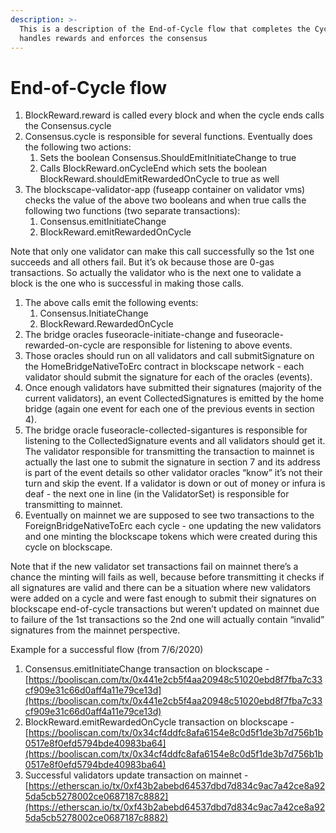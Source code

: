 ```yaml
---
description: >-
  This is a description of the End-of-Cycle flow that completes the Cycle and
  handles rewards and enforces the consensus
---
```


# End-of-Cycle flow

1. BlockReward.reward is called every block and when the cycle ends calls the Consensus.cycle
2. Consensus.cycle is responsible for several functions. Eventually does the following two actions:
   1. Sets the boolean Consensus.ShouldEmitInitiateChange to true
   2. Calls BlockReward.onCycleEnd which sets the boolean BlockReward.shouldEmitRewardedOnCycle to true as well
3. The blockscape-validator-app \(fuseapp container on validator vms\) checks the value of the above two booleans and when true calls the following two functions \(two separate transactions\):
   1. Consensus.emitInitiateChange
   2. BlockReward.emitRewardedOnCycle

Note that only one validator can make this call successfully so the 1st one succeeds and all others fail. But it’s ok because those are 0-gas transactions. So actually the validator who is the next one to validate a block is the one who is successful in making those calls.

1. The above calls emit the following events:
   1. Consensus.InitiateChange
   2. BlockReward.RewardedOnCycle
2. The bridge oracles fuseoracle-initiate-change and fuseoracle-rewarded-on-cycle are responsible for listening to above events.
3. Those oracles should run on all validators and call submitSignature on the HomeBridgeNativeToErc contract in blockscape network - each validator should submit the signature for each of the oracles \(events\).
4. Once enough validators have submitted their signatures \(majority of the current validators\), an event CollectedSignatures is emitted by the home bridge \(again one event for each one of the previous events in section 4\).
5. The bridge oracle fuseoracle-collected-sigantures is responsible for listening to the CollectedSignature events and all validators should get it. The validator responsible for transmitting the transaction to mainnet is actually the last one to submit the signature in section 7 and its address is part of the event details so other validator oracles “know” it’s not their turn and skip the event. If a validator is down or out of money or infura is deaf - the next one in line \(in the ValidatorSet\) is responsible for transmitting to mainnet.
6. Eventually on mainnet we are supposed to see two transactions to the ForeignBridgeNativeToErc each cycle - one updating the new validators and one minting the blockscape tokens which were created during this cycle on blockscape.

Note that if the new validator set transactions fail on mainnet there’s a chance the minting will fails as well, because before transmitting it checks if all signatures are valid and there can be a situation where new validators were added on a cycle and were fast enough to submit their signatures on blockscape end-of-cycle transactions but weren’t updated on mainnet due to failure of the 1st transactions so the 2nd one will actually contain “invalid” signatures from the mainnet perspective.  
  


Example for a successful flow \(from 7/6/2020\)

1. Consensus.emitInitiateChange transaction on blockscape - [https://booliscan.com/tx/0x441e2cb5f4aa20948c51020ebd8f7fba7c33cf909e31c66d0aff4a11e79ce13d](https://booliscan.com/tx/0x441e2cb5f4aa20948c51020ebd8f7fba7c33cf909e31c66d0aff4a11e79ce13d)
2. BlockReward.emitRewardedOnCycle transaction on blockscape - [https://booliscan.com/tx/0x34cf4ddfc8afa6154e8c0d5f1de3b7d756b1b0517e8f0efd5794bde40983ba64](https://booliscan.com/tx/0x34cf4ddfc8afa6154e8c0d5f1de3b7d756b1b0517e8f0efd5794bde40983ba64)
3. Successful validators update transaction on mainnet - [https://etherscan.io/tx/0xf43b2abebd64537dbd7d834c9ac7a42ce8a925da5cb5278002ce0687187c8882](https://etherscan.io/tx/0xf43b2abebd64537dbd7d834c9ac7a42ce8a925da5cb5278002ce0687187c8882)

  


